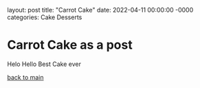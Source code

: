 layout: post
title: "Carrot Cake"
date: 2022-04-11 00:00:00 -0000
categories: Cake Desserts


# Carrot Cake as a post

Helo Hello
Best Cake ever


[back to main](https://theprivatecookbook.github.io)